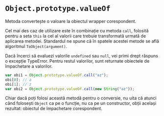 # `Object.prototype.valueOf`

Metoda convertește o valoare la obiectul wrapper corespondent.

Cel mai des caz de utilizare este în combinație cu metoda `call`, folosită pentru a seta `this` la cel al valorii care trebuie transformată urmată de aplicarea metodei. Standardul ne spune că în spatele acestei metode se află algoritmul `ToObject(argument)`.

Dacă încerci să evaluezi valorile `undefined` sau `null`, vei primi drept răspuns o excepție TypeError. Pentru restul valorilor, sunt returnate obiectele de împachetare a valorilor.

```javascript
var obi1 = Object.prototype.valueOf.call("az");
obi[0]; // a
obi[1]; // z
var obi2 = Object.prototype.valueOf.call(new String("az"));
```

Chiar dacă poți folosi această metodă pentru o conversie, nu uita că atunci când folosești `Object` ca pe o funcție, nu ca pe un constructor, obții același rezultat: obiectul de împachetare corespondent.
